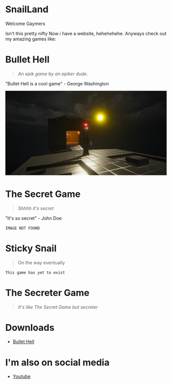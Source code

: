 # SnailLand
Welcome Gaymers

Isn't this pretty nifty
Now i have a website, hehehehehe.
Anyways check out my amazing games like:
# Bullet Hell
> *An epik game by an epiker dude.*

"Bullet Hell is a cool game" - George Washington

![Nome Chillin](./Screenshot1.png)

# The Secret Game
> *Shhhh it's secret*

"It's so secret" - John Doe

```
IMAGE NOT FOUND
```

# Sticky Snail
>On the way eventually

```
This game has yet to exist
```

# The Secreter Game
> *It's like The Secret Game but secreter*

# Downloads
* [Bullet Hell](https://github.com/ASnailman777/SnailLand/releases/tag/BulletHell)

# I'm also on social media

* [Youtube](https://www.youtube.com/channel/UCE6gzWZaLhG1PglvFILDT8Q)
